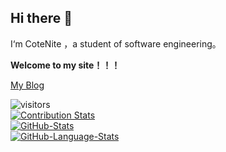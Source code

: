 ## Hi there 👋

I‘m CoteNite ，a student of software  engineering。

**Welcome to my site！！！**

[My Blog](https://cotenite.github.io/blog/)


![visitors](https://visitor-badge.laobi.icu/badge?page_id=CoteNite.CoteNite)  
[![Contribution Stats](https://github-contribution-stats.vercel.app/api/?username=CoteNite)](https://github.com/LordDashMe/github-contribution-stats/)  
[![GitHub-Stats](https://github-readme-stats.vercel.app/api?username=CoteNite&theme=transparent&show_icons=true&count_private=true)](https://github.com/anuraghazra/github-readme-stats)  
[![GitHub-Language-Stats](https://github-stats-josstorer.vercel.app/api/top-langs/?username=CoteNite&count_private=true&title_color=006AFF&icon_color=0579C3&text_color=417E87&bg_color=00000000&layout=compact&hide=scss&exclude_repo=-,Draw-Numbers,Garbage-Classification-Search)](https://github.com/anuraghazra/github-readme-stats)  
<!--
**CoteNite/CoteNite** is a ✨ _special_ ✨ repository because its `README.md` (this file) appears on your GitHub profile.

Here are some ideas to get you started:

- 🔭 I’m currently working on ...
- 🌱 I’m currently learning ...
- 👯 I’m looking to collaborate on ...
- 🤔 I’m looking for help with ...
- 💬 Ask me about ...
- 📫 How to reach me: ...
- 😄 Pronouns: ...
- ⚡ Fun fact: ...
-->
